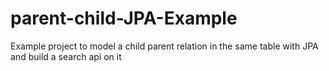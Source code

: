 # parent-child-JPA-Example

Example project to model a child parent relation in the same table with JPA and build a search api on it

